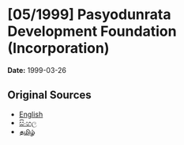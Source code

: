 # [05/1999] Pasyodunrata Development Foundation (Incorporation)

**Date:** 1999-03-26

## Original Sources

- [English](https://documents.gov.lk/view/acts/1999/3/05-1999_E.pdf)
- [සිංහල](https://documents.gov.lk/view/acts/1999/3/05-1999_S.pdf)
- [தமிழ்](https://documents.gov.lk/view/acts/1999/3/05-1999_T.pdf)
